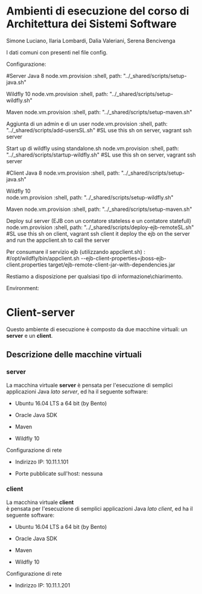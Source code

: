 # Ambienti di esecuzione del corso di Architettura dei Sistemi Software 

Simone Luciano, Ilaria Lombardi, Dalia Valeriani, Serena Bencivenga

I dati comuni con presenti nel file config. 

Configurazione: 

#Server
Java 8
        node.vm.provision :shell, path: "../_shared/scripts/setup-java.sh"
	
Wildfly 10
  		node.vm.provision :shell, path: "../_shared/scripts/setup-wildfly.sh"
		
Maven
		node.vm.provision :shell, path: "../_shared/scripts/setup-maven.sh"
		
Aggiunta di un admin e di un user
		node.vm.provision :shell, path: "../_shared/scripts/add-usersSL.sh"	#SL use this sh on server, vagrant ssh server 
		
Start up di wildfly using standalone.sh
		node.vm.provision :shell, path: "../_shared/scripts/startup-wildfly.sh" #SL use this sh on server, vagrant ssh server	
		
		
#Client
Java 8
		node.vm.provision :shell, path: "../_shared/scripts/setup-java.sh"
		
Wildfly 10		
		node.vm.provision :shell, path: "../_shared/scripts/setup-wildfly.sh"
		
Maven
		node.vm.provision :shell, path: "../_shared/scripts/setup-maven.sh"	
		
Deploy sul server (EJB con un contatore stateless e un contatore statefull) 
		node.vm.provision :shell, path: "../_shared/scripts/deploy-ejb-remoteSL.sh"	#SL use this sh on client, vagrant ssh 
		client it deploy the ejb on the server and run the appclient.sh to call the server
		

Per consumare il servizio ejb (utilizzando appclient.sh) :
#/opt/wildfly/bin/appclient.sh --ejb-client-properties=jboss-ejb-client.properties target/ejb-remote-client-jar-with-dependencies.jar

Restiamo a disposizione per qualsiasi tipo di informazione\chiarimento.



Environment:
# Client-server 

Questo ambiente di esecuzione è composto da due macchine virtuali: 
un **server** e un **client**. 

## Descrizione delle macchine virtuali 

### server

La macchina virtuale **server** 
è pensata per l'esecuzione di semplici applicazioni Java *lato server*, 
ed ha il seguente software: 

* Ubuntu 16.04 LTS a 64 bit (by Bento) 

* Oracle Java SDK 

* Maven

* Wildfly 10

Configurazione di rete 

* Indirizzo IP: 10.11.1.101 

* Porte pubblicate sull'host: nessuna 
  
### client

La macchina virtuale **client**  
è pensata per l'esecuzione di semplici applicazioni Java *lato client*, 
ed ha il seguente software: 

* Ubuntu 16.04 LTS a 64 bit (by Bento) 

* Oracle Java SDK 

* Maven

* Wildfly 10
  
Configurazione di rete 

* Indirizzo IP: 10.11.1.201 





